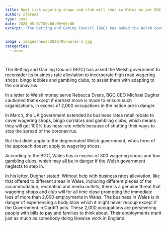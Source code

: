 ```yaml
---
title: Real risk wagering shops and club will shut in Wales as per BGC CEO
author: xforeal 
type: post
date: 2020-05-07T00:00:00+00:00
excerpt: 'The Betting and Gaming Council (BGC) has asked the Welsh government to reconsider its business rate alleviation to incorporate high road wagering shops, bingo corridors and club, to assist them with adapting to the coronavirus '


image : images/news/2020/05/wales-1.jpg
categories:
  - news

---
```

The Betting and Gaming Council (BGC) has asked the Welsh government to reconsider its business rate alleviation to incorporate high road wagering shops, bingo lobbies and gambling clubs, to assist them with adapting to the coronavirus. 

In a letter to Welsh money serve Rebecca Evans, BGC CEO Michael Dugher cautioned that except if earnest move is made to ensure such organizations, in excess of 2,000 occupations in the nation are in danger. 

In March, the UK government extended its business rates retail rebate to cover wagering shops, bingo corridors and gambling clubs, which means they will get 100&percnt; business rate reliefs because of shutting their ways to stop the spread of the coronavirus. 

But that didnt apply to the degenerated Welsh government, whos form of the approach doesnt apply to wagering shops. 

According to the BGC, Wales has in excess of 300 wagering shops and four gambling clubs, which may all be in danger if the Welsh government neglects to step in. 

In his letter, Dugher stated: Without help with business rates alleviation, like that offered to different areas in Wales, including different pieces of the accommodation, recreation and media outlets, there is a genuine threat that wagering shops and club will for all time close prompting the immediate loss of more than 2,000 employments in Wales. The business in Wales is in danger of experiencing a body blow which it might never recoup except if the Government in Cardiff acts. These 2,000 occupations are persevering people with bills to pay and families to think about. Their employments merit just as much as somebody doing likewise work in England.